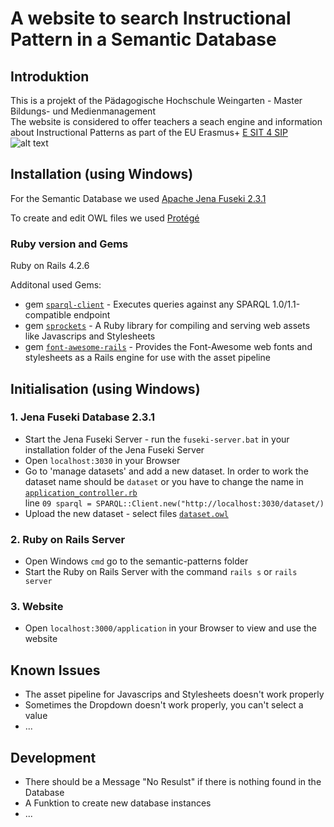 # A website to search Instructional Pattern in a Semantic Database

## Introduktion
This is a projekt of the Pädagogische Hochschule Weingarten - Master Bildungs- und Medienmanagement  
The website is considered to offer teachers a seach engine and information about Instructional Patterns as part of the EU Erasmus+ [E SIT 4 SIP](http://www.esit4sip.eu/Background.html)  
![alt text](http://www.ph-weingarten.de/grafiken/logo-paedagogische-hochschule-weingarten.gif "Logo PH-Weingarten") 

## Installation (using Windows)

For the Semantic Database we used [Apache Jena Fuseki 2.3.1](https://jena.apache.org/documentation/fuseki2/)

To create and edit OWL files we used [Protégé](http://protege.stanford.edu/products.php#desktop-protege)

### Ruby version and Gems
Ruby on Rails 4.2.6

Additonal used Gems:

- gem [`sparql-client`](https://github.com/ruby-rdf/sparql-client) - Executes queries against any SPARQL 1.0/1.1-compatible endpoint  
- gem [`sprockets`](https://github.com/rails/sprockets) - A Ruby library for compiling and serving web assets like Javascrips and Stylesheets  
- gem [`font-awesome-rails`](https://github.com/rails/sprockets) - Provides the Font-Awesome web fonts and stylesheets as a Rails engine for use with the asset pipeline

## Initialisation (using Windows)

### 1. Jena Fuseki Database 2.3.1
* Start the Jena Fuseki Server - run the `fuseki-server.bat` in your installation folder of the Jena Fuseki Server
* Open `localhost:3030` in your Browser
* Go to 'manage datasets' and add a new dataset. In order to work the dataset name should be `dataset` or you have to change the name in [`application_controller.rb`](app/controllers/application_controller.rb)  
line `09 sparql = SPARQL::Client.new("http://localhost:3030/dataset/)`
* Upload the new dataset - select files [`dataset.owl`](dataset.owl)

### 2. Ruby on Rails Server
* Open Windows `cmd` go to the semantic-patterns folder 
* Start the Ruby on Rails Server with the command `rails s` or `rails server`

### 3. Website
* Open `localhost:3000/application` in your Browser to view and use the website 

## Known Issues 
* The asset pipeline for Javascrips and Stylesheets doesn't work properly
* Sometimes the Dropdown doesn't work properly, you can't select a value
* ... 

## Development 
* There should be a Message "No Resulst" if there is nothing found in the Database
* A Funktion to create new database instances
* ...

